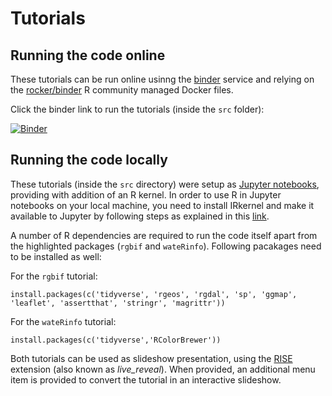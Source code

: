 # Tutorials

## Running the code online

These tutorials can be run online usinng the [binder](https://mybinder.org/) service and relying on the [rocker/binder](https://github.com/rocker-org/binder) R community managed Docker files. 

Click the binder link to run the tutorials (inside the `src` folder):

[![Binder](https://mybinder.org/badge.svg)](https://mybinder.org/v2/gh/inbo/lifewatch-meeting-2018/Activate-RISE-in-Binder?filepath=package_tutorials%2Fsrc)


## Running the code locally

These tutorials (inside the `src` directory) were setup as [Jupyter notebooks](https://jupyter.org/), providing with addition of an R kernel. In order to use R in Jupyter notebooks on your local machine, you need to install IRkernel and make it available to Jupyter by following steps as explained in this [link](https://irkernel.github.io/installation/).

A number of R dependencies are required to run the code itself apart from the highlighted packages (`rgbif` and `wateRinfo`). Following pacakages need to be installed as well:

For the `rgbif` tutorial:
```
install.packages(c('tidyverse', 'rgeos', 'rgdal', 'sp', 'ggmap', 'leaflet', 'assertthat', 'stringr', 'magrittr'))
```

For the `wateRinfo` tutorial:
```
install.packages(c('tidyverse','RColorBrewer'))
```

Both tutorials can be used as slideshow presentation, using the [RISE](https://github.com/damianavila/RISE) extension (also known as *live_reveal*). When provided, an additional menu item is provided to convert the tutorial in an interactive slideshow. 





